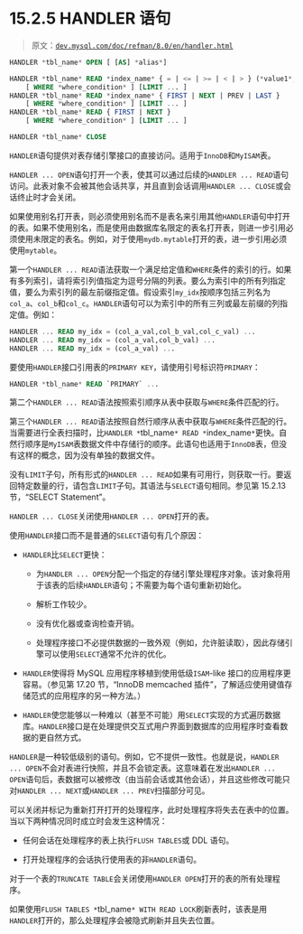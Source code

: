 # 15.2.5 HANDLER 语句

> 原文：[`dev.mysql.com/doc/refman/8.0/en/handler.html`](https://dev.mysql.com/doc/refman/8.0/en/handler.html)

```sql
HANDLER *tbl_name* OPEN [ [AS] *alias*]

HANDLER *tbl_name* READ *index_name* { = | <= | >= | < | > } (*value1*,*value2*,...)
    [ WHERE *where_condition* ] [LIMIT ... ]
HANDLER *tbl_name* READ *index_name* { FIRST | NEXT | PREV | LAST }
    [ WHERE *where_condition* ] [LIMIT ... ]
HANDLER *tbl_name* READ { FIRST | NEXT }
    [ WHERE *where_condition* ] [LIMIT ... ]

HANDLER *tbl_name* CLOSE
```

`HANDLER`语句提供对表存储引擎接口的直接访问。适用于`InnoDB`和`MyISAM`表。

`HANDLER ... OPEN`语句打开一个表，使其可以通过后续的`HANDLER ... READ`语句访问。此表对象不会被其他会话共享，并且直到会话调用`HANDLER ... CLOSE`或会话终止时才会关闭。

如果使用别名打开表，则必须使用别名而不是表名来引用其他`HANDLER`语句中打开的表。如果不使用别名，而是使用由数据库名限定的表名打开表，则进一步引用必须使用未限定的表名。例如，对于使用`mydb.mytable`打开的表，进一步引用必须使用`mytable`。

第一个`HANDLER ... READ`语法获取一个满足给定值和`WHERE`条件的索引的行。如果有多列索引，请将索引列值指定为逗号分隔的列表。要么为索引中的所有列指定值，要么为索引列的最左前缀指定值。假设索引`my_idx`按顺序包括三列名为`col_a`、`col_b`和`col_c`。`HANDLER`语句可以为索引中的所有三列或最左前缀的列指定值。例如：

```sql
HANDLER ... READ my_idx = (col_a_val,col_b_val,col_c_val) ...
HANDLER ... READ my_idx = (col_a_val,col_b_val) ...
HANDLER ... READ my_idx = (col_a_val) ...
```

要使用`HANDLER`接口引用表的`PRIMARY KEY`，请使用引号标识符``PRIMARY``：

```sql
HANDLER *tbl_name* READ `PRIMARY` ...
```

第二个`HANDLER ... READ`语法按照索引顺序从表中获取与`WHERE`条件匹配的行。

第三个`HANDLER ... READ`语法按照自然行顺序从表中获取与`WHERE`条件匹配的行。当需要进行全表扫描时，比`HANDLER *`tbl_name`* READ *`index_name`*`更快。自然行顺序是`MyISAM`表数据文件中存储行的顺序。此语句也适用于`InnoDB`表，但没有这样的概念，因为没有单独的数据文件。

没有`LIMIT`子句，所有形式的`HANDLER ... READ`如果有可用行，则获取一行。要返回特定数量的行，请包含`LIMIT`子句。其语法与`SELECT`语句相同。参见第 15.2.13 节，“SELECT Statement”。

`HANDLER ... CLOSE`关闭使用`HANDLER ... OPEN`打开的表。

使用`HANDLER`接口而不是普通的`SELECT`语句有几个原因：

+   `HANDLER`比`SELECT`更快：

    +   为`HANDLER ... OPEN`分配一个指定的存储引擎处理程序对象。该对象将用于该表的后续`HANDLER`语句；不需要为每个语句重新初始化。

    +   解析工作较少。

    +   没有优化器或查询检查开销。

    +   处理程序接口不必提供数据的一致外观（例如，允许脏读取），因此存储引擎可以使用`SELECT`通常不允许的优化。

+   `HANDLER`使得将 MySQL 应用程序移植到使用低级`ISAM`-like 接口的应用程序更容易。（参见第 17.20 节，“InnoDB memcached 插件”，了解适应使用键值存储范式的应用程序的另一种方法。）

+   `HANDLER`使您能够以一种难以（甚至不可能）用`SELECT`实现的方式遍历数据库。`HANDLER`接口是在处理提供交互式用户界面到数据库的应用程序时查看数据的更自然方式。

`HANDLER`是一种较低级别的语句。例如，它不提供一致性。也就是说，`HANDLER ... OPEN`不会对表进行快照，并且不会锁定表。这意味着在发出`HANDLER ... OPEN`语句后，表数据可以被修改（由当前会话或其他会话），并且这些修改可能只对`HANDLER ... NEXT`或`HANDLER ... PREV`扫描部分可见。

可以关闭并标记为重新打开打开的处理程序，此时处理程序将失去在表中的位置。当以下两种情况同时成立时会发生这种情况：

+   任何会话在处理程序的表上执行`FLUSH TABLES`或 DDL 语句。

+   打开处理程序的会话执行使用表的非`HANDLER`语句。

对于一个表的`TRUNCATE TABLE`会关闭使用`HANDLER OPEN`打开的表的所有处理程序。

如果使用`FLUSH TABLES *`tbl_name`* WITH READ LOCK`刷新表时，该表是用`HANDLER`打开的，那么处理程序会被隐式刷新并且失去位置。

